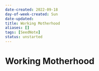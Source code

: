 ```yaml
---
date-created: 2022-09-18
day-of-week-created: Sun
date-updated: 
title: Working Motherhood
aliases: []
tags: [SeedNote]
status: unstarted
---
```


# Working Motherhood
